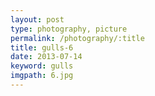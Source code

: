 ```yaml
---
layout: post
type: photography, picture
permalink: /photography/:title
title: gulls-6
date: 2013-07-14
keyword: gulls
imgpath: 6.jpg
---
```



